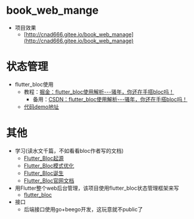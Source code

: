 # book_web_mange
- 项目效果
  - [http://cnad666.gitee.io/book_web_manage](http://cnad666.gitee.io/book_web_manage)
 
# 状态管理
- flutter_bloc使用
  - 教程：[掘金：flutter_bloc使用解析---骚年，你还在手搭bloc吗！](https://juejin.im/post/6856268776510504968)
    - 备用：[CSDN：flutter_bloc使用解析---骚年，你还在手搭bloc吗！](https://blog.csdn.net/CNAD666/article/details/107744163)
  - [代码demo地址](https://github.com/CNAD666/book_web_manage)

# 其他
- 学习(读水文千篇，不如看看bloc作者写的文档)
  - [Flutter_Bloc起源](https://www.didierboelens.com/2018/08/reactive-programming-streams-bloc/)
  - [Flutter_Bloc模式优化](https://www.didierboelens.com/2018/12/reactive-programming-streams-bloc-practical-use-cases/)
  - [Flutter_Bloc诞生](https://medium.com/flutter-community/flutter-bloc-package-295b53e95c5c)
  - [Flutter_Bloc官网文档](https://bloclibrary.dev/#/)
- 用Flutter整个web后台管理，该项目使用flutter_bloc状态管理框架来写
  - [flutter_bloc](https://pub.dev/packages/flutter_bloc)
- 接口
  - 后端接口使用go+beego开发，这玩意就不public了

